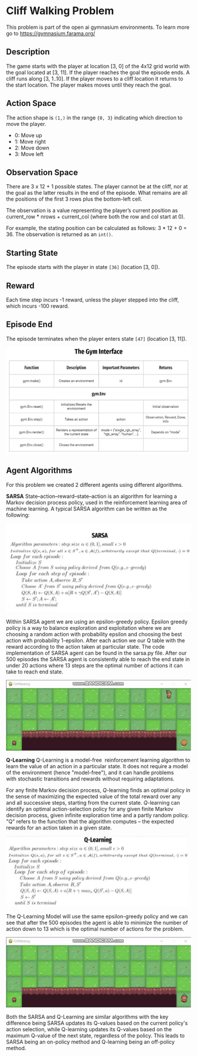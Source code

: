 # Cliff Walking Problem

This problem is part of the open ai gymnasium environments. To learn more go to https://gymnasium.farama.org/
## Description
The game starts with the player at location [3, 0] of the 4x12 grid world with the goal located at [3, 11]. If the player reaches the goal the episode ends. A cliff runs along [3, 1..10]. If the player moves to a cliff location it returns to the start location. The player makes moves until they reach the goal.

## Action Space
The action shape is `(1,)` in the range `{0, 3}` indicating which direction to move the player.
- 0: Move up
- 1: Move right
- 2: Move down
- 3: Move left

## Observation Space
There are 3 x 12 + 1 possible states. The player cannot be at the cliff, nor at the goal as the latter results in the end of the episode. What remains are all the positions of the first 3 rows plus the bottom-left cell.

The observation is a value representing the player’s current position as current_row * nrows + current_col (where both the row and col start at 0).

For example, the stating position can be calculated as follows: 3 * 12 + 0 = 36.
The observation is returned as an `int()`.

## Starting State
The episode starts with the player in state `[36]` (location [3, 0]).

## Reward
Each time step incurs -1 reward, unless the player stepped into the cliff, which incurs -100 reward.

## Episode End
The episode terminates when the player enters state `[47]` (location [3, 11]).

![Image](GymInterface.png)

## Agent Algorithms
For this problem we created 2 different agents using different algorithms.

**SARSA**
State–action–reward–state–action is an algorithm for learning a Markov decision process policy, used in the reinforcement learning area of machine learning. A typical SARSA algorithm can be written as the following:

![Image](SARSA_Algorithm.png)

Within SARSA agent we are using an epsilon-greedy policy. Epsilon greedy policy is a way to balance exploration and exploitation where we are choosing a random action with probability epsilon and choosing the best action with probability 1-epsilon. After each action we our Q table with the reward according to the action taken at particular state. 
The code implementation of SARSA agent can be found in the sarsa.py file. After our 500 episodes the SARSA agent is consistently able to reach the end state in under 20 actions where 13 steps are the optimal number of actions it can take to reach end state.

![Q-Learning GIF](SARSAGIF.gif)



**Q-Learning**
Q-Learning is a model-free  reinforcement learning algorithm to learn the value of an action in a particular state. It does not require a model of the environment (hence "model-free"), and it can handle problems with stochastic transitions and rewards without requiring adaptations.

For any finite Markov decision process, _Q_-learning finds an optimal policy in the sense of maximizing the expected value of the total reward over any and all successive steps, starting from the current state. _Q_-learning can identify an optimal action-selection policy for any given finite Markov decision process, given infinite exploration time and a partly random policy. "Q" refers to the function that the algorithm computes – the expected rewards for an action taken in a given state.

![Image](QLearning_Algorithm.png)

The Q-Learning Model will use the same epsilon-greedy policy and we can see that after the 500 episodes the agent is able to minimize the number of action down to 13 which is the optimal number of actions for the problem.

![Q-Learning GIF](QLearningGIF.gif)


Both the SARSA and Q-Learning are similar algorithms with the key difference being SARSA updates its Q-values based on the current policy's action selection, while Q-learning updates its Q-values based on the maximum Q-value of the next state, regardless of the policy. This leads to SARSA being an on-policy method and Q-learning being an off-policy method.
